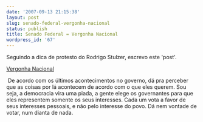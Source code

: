 ```yaml
---
date: '2007-09-13 21:15:38'
layout: post
slug: senado-federal-vergonha-nacional
status: publish
title: Senado Federal = Vergonha Nacional
wordpress_id: '67'
---
```


Seguindo a dica de protesto do Rodrigo Stulzer, escrevo este 'post'.

[Vergonha Nacional](http://www.senado.gov.br/)

 De acordo com os últimos acontecimentos no governo, dá pra perceber que as coisas por lá acontecem de acordo com o que eles querem. Sou seja, a democracia vira uma piada, a gente elege os governantes para que eles representem somente os seus interesses. Cada um vota a favor de seus interesses pessoais, e não pelo interesse do povo. Dá nem vontade de votar, num dianta de nada.
